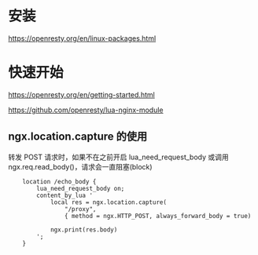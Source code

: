 # 安装

https://openresty.org/en/linux-packages.html

# 快速开始

https://openresty.org/en/getting-started.html

https://github.com/openresty/lua-nginx-module

## ngx.location.capture 的使用

转发 POST 请求时，如果不在之前开启 lua_need_request_body 或调用 ngx.req.read_body()，请求会一直阻塞(block)

```
    location /echo_body {
        lua_need_request_body on;
        content_by_lua '
            local res = ngx.location.capture(
                "/proxy",
                { method = ngx.HTTP_POST, always_forward_body = true)

            ngx.print(res.body)
        ';
    }
```
